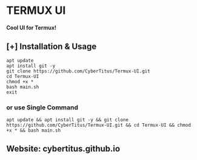 # TERMUX UI
#### Cool UI for Termux!

## [+] Installation & Usage
```
apt update
apt install git -y
git clone https://github.com/CyberTitus/Termux-UI.git
cd Termux-UI
chmod +x *
bash main.sh
exit
```
### or use Single Command
```
apt update && apt install git -y && git clone https://github.com/CyberTitus/Termux-UI.git && cd Termux-UI && chmod +x * && bash main.sh
```
## Website: cybertitus.github.io

